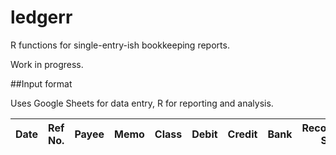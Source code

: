 # ledgerr
R functions for single-entry-ish bookkeeping reports.

Work in progress.

##Input format

Uses Google Sheets for data entry, R for reporting and analysis.

|Date|Ref No.|Payee|Memo|Class|Debit|Credit|Bank|Reconciliation Status|Balance|Type|Account|
|--- |---    |---  |--- |---  |---  |---   |--- |---                  |---    |--- |---    | 

